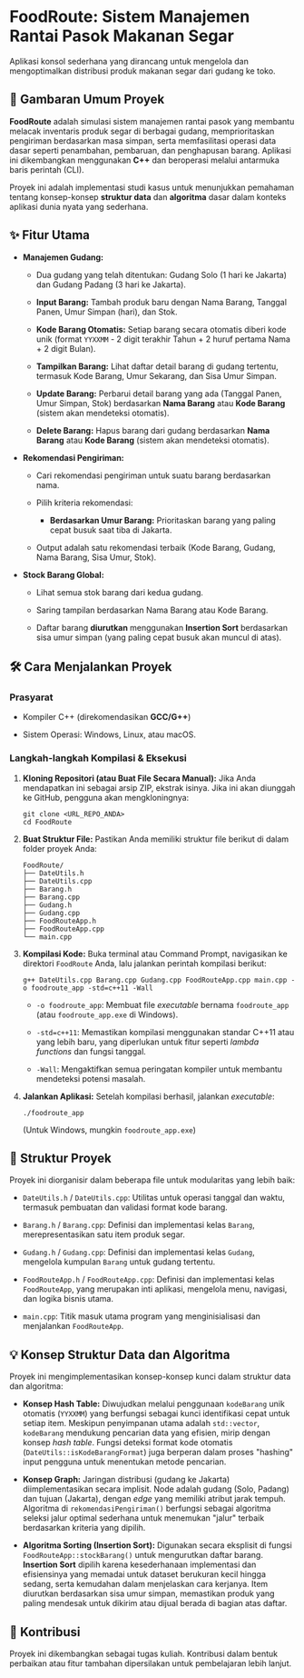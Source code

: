 # FoodRoute: Sistem Manajemen Rantai Pasok Makanan Segar

Aplikasi konsol sederhana yang dirancang untuk mengelola dan mengoptimalkan distribusi produk makanan segar dari gudang ke toko.

## 🚀 Gambaran Umum Proyek

**FoodRoute** adalah simulasi sistem manajemen rantai pasok yang membantu melacak inventaris produk segar di berbagai gudang, memprioritaskan pengiriman berdasarkan masa simpan, serta memfasilitasi operasi data dasar seperti penambahan, pembaruan, dan penghapusan barang. Aplikasi ini dikembangkan menggunakan **C++** dan beroperasi melalui antarmuka baris perintah (CLI).

Proyek ini adalah implementasi studi kasus untuk menunjukkan pemahaman tentang konsep-konsep **struktur data** dan **algoritma** dasar dalam konteks aplikasi dunia nyata yang sederhana.

## ✨ Fitur Utama

-   **Manajemen Gudang:**
    
    -   Dua gudang yang telah ditentukan: Gudang Solo (1 hari ke Jakarta) dan Gudang Padang (3 hari ke Jakarta).
        
    -   **Input Barang:** Tambah produk baru dengan Nama Barang, Tanggal Panen, Umur Simpan (hari), dan Stok.
        
    -   **Kode Barang Otomatis:** Setiap barang secara otomatis diberi kode unik (format `YYXXMM` - 2 digit terakhir Tahun + 2 huruf pertama Nama + 2 digit Bulan).
        
    -   **Tampilkan Barang:** Lihat daftar detail barang di gudang tertentu, termasuk Kode Barang, Umur Sekarang, dan Sisa Umur Simpan.
        
    -   **Update Barang:** Perbarui detail barang yang ada (Tanggal Panen, Umur Simpan, Stok) berdasarkan **Nama Barang** atau **Kode Barang** (sistem akan mendeteksi otomatis).
        
    -   **Delete Barang:** Hapus barang dari gudang berdasarkan **Nama Barang** atau **Kode Barang** (sistem akan mendeteksi otomatis).
        
-   **Rekomendasi Pengiriman:**
    
    -   Cari rekomendasi pengiriman untuk suatu barang berdasarkan nama.
        
    -   Pilih kriteria rekomendasi:
        
        -   **Berdasarkan Umur Barang:** Prioritaskan barang yang paling cepat busuk saat tiba di Jakarta.
            
    -   Output adalah satu rekomendasi terbaik (Kode Barang, Gudang, Nama Barang, Sisa Umur, Stok).
        
-   **Stock Barang Global:**
    
    -   Lihat semua stok barang dari kedua gudang.
        
    -   Saring tampilan berdasarkan Nama Barang atau Kode Barang.
        
    -   Daftar barang **diurutkan** menggunakan **Insertion Sort** berdasarkan sisa umur simpan (yang paling cepat busuk akan muncul di atas).
        

## 🛠️ Cara Menjalankan Proyek

### Prasyarat

-   Kompiler C++ (direkomendasikan **GCC/G++**)
    
-   Sistem Operasi: Windows, Linux, atau macOS.
    

### Langkah-langkah Kompilasi & Eksekusi

1.  **Kloning Repositori (atau Buat File Secara Manual):** Jika Anda mendapatkan ini sebagai arsip ZIP, ekstrak isinya. Jika ini akan diunggah ke GitHub, pengguna akan mengkloningnya:
    
    ```
    git clone <URL_REPO_ANDA>
    cd FoodRoute
    
    ```
    
2.  **Buat Struktur File:** Pastikan Anda memiliki struktur file berikut di dalam folder proyek Anda:
    
    ```
    FoodRoute/
    ├── DateUtils.h
    ├── DateUtils.cpp
    ├── Barang.h
    ├── Barang.cpp
    ├── Gudang.h
    ├── Gudang.cpp
    ├── FoodRouteApp.h
    ├── FoodRouteApp.cpp
    └── main.cpp
    
    ```
    
3.  **Kompilasi Kode:** Buka terminal atau Command Prompt, navigasikan ke direktori `FoodRoute` Anda, lalu jalankan perintah kompilasi berikut:
    
    ```
    g++ DateUtils.cpp Barang.cpp Gudang.cpp FoodRouteApp.cpp main.cpp -o foodroute_app -std=c++11 -Wall
    
    ```
    
    -   `-o foodroute_app`: Membuat file _executable_ bernama `foodroute_app` (atau `foodroute_app.exe` di Windows).
        
    -   `-std=c++11`: Memastikan kompilasi menggunakan standar C++11 atau yang lebih baru, yang diperlukan untuk fitur seperti _lambda functions_ dan fungsi tanggal.
        
    -   `-Wall`: Mengaktifkan semua peringatan kompiler untuk membantu mendeteksi potensi masalah.
        
4.  **Jalankan Aplikasi:** Setelah kompilasi berhasil, jalankan _executable_:
    
    ```
    ./foodroute_app
    
    ```
    
    (Untuk Windows, mungkin `foodroute_app.exe`)
    

## 📁 Struktur Proyek

Proyek ini diorganisir dalam beberapa file untuk modularitas yang lebih baik:

-   `DateUtils.h` / `DateUtils.cpp`: Utilitas untuk operasi tanggal dan waktu, termasuk pembuatan dan validasi format kode barang.
    
-   `Barang.h` / `Barang.cpp`: Definisi dan implementasi kelas `Barang`, merepresentasikan satu item produk segar.
    
-   `Gudang.h` / `Gudang.cpp`: Definisi dan implementasi kelas `Gudang`, mengelola kumpulan `Barang` untuk gudang tertentu.
    
-   `FoodRouteApp.h` / `FoodRouteApp.cpp`: Definisi dan implementasi kelas `FoodRouteApp`, yang merupakan inti aplikasi, mengelola menu, navigasi, dan logika bisnis utama.
    
-   `main.cpp`: Titik masuk utama program yang menginisialisasi dan menjalankan `FoodRouteApp`.
    

## 💡 Konsep Struktur Data dan Algoritma

Proyek ini mengimplementasikan konsep-konsep kunci dalam struktur data dan algoritma:

-   **Konsep Hash Table:** Diwujudkan melalui penggunaan `kodeBarang` unik otomatis (`YYXXMM`) yang berfungsi sebagai kunci identifikasi cepat untuk setiap item. Meskipun penyimpanan utama adalah `std::vector`, `kodeBarang` mendukung pencarian data yang efisien, mirip dengan konsep _hash table_. Fungsi deteksi format kode otomatis (`DateUtils::isKodeBarangFormat`) juga berperan dalam proses "hashing" input pengguna untuk menentukan metode pencarian.
    
-   **Konsep Graph:** Jaringan distribusi (gudang ke Jakarta) diimplementasikan secara implisit. Node adalah gudang (Solo, Padang) dan tujuan (Jakarta), dengan _edge_ yang memiliki atribut jarak tempuh. Algoritma di `rekomendasiPengiriman()` berfungsi sebagai algoritma seleksi jalur optimal sederhana untuk menemukan "jalur" terbaik berdasarkan kriteria yang dipilih.
    
-   **Algoritma Sorting (Insertion Sort):** Digunakan secara eksplisit di fungsi `FoodRouteApp::stockBarang()` untuk mengurutkan daftar barang. **Insertion Sort** dipilih karena kesederhanaan implementasi dan efisiensinya yang memadai untuk dataset berukuran kecil hingga sedang, serta kemudahan dalam menjelaskan cara kerjanya. Item diurutkan berdasarkan sisa umur simpan, memastikan produk yang paling mendesak untuk dikirim atau dijual berada di bagian atas daftar.
    

## 🤝 Kontribusi

Proyek ini dikembangkan sebagai tugas kuliah. Kontribusi dalam bentuk perbaikan atau fitur tambahan dipersilakan untuk pembelajaran lebih lanjut.
